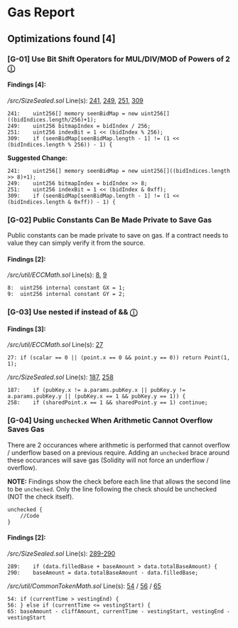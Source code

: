 # Gas Report
## Optimizations found [4]

### [G-01] Use Bit Shift Operators for MUL/DIV/MOD of Powers of 2 [ⓘ](https://github.com/devanshbatham/Solidity-Gas-Optimization-Tips#1--use-of-bit-shift-operators)

#### Findings [4]:

*/src/SizeSealed.sol*
Line(s): [241](https://github.com/code-423n4/2022-11-size/blob/main/src/SizeSealed.sol#L241), [249](https://github.com/code-423n4/2022-11-size/blob/main/src/SizeSealed.sol#L249), [251](https://github.com/code-423n4/2022-11-size/blob/main/src/SizeSealed.sol#L251), [309](https://github.com/code-423n4/2022-11-size/blob/main/src/SizeSealed.sol#L309)
```solidity
241:	uint256[] memory seenBidMap = new uint256[]((bidIndices.length/256)+1);
249:	uint256 bitmapIndex = bidIndex / 256;
251:	uint256 indexBit = 1 << (bidIndex % 256);
309:	if (seenBidMap[seenBidMap.length - 1] != (1 << (bidIndices.length % 256)) - 1) {
```

**Suggested Change:**
```solidity
241:	uint256[] memory seenBidMap = new uint256[]((bidIndices.length >> 8)+1);
249:	uint256 bitmapIndex = bidIndex >> 8;
251:	uint256 indexBit = 1 << (bidIndex & 0xff);
309:	if (seenBidMap[seenBidMap.length - 1] != (1 << (bidIndices.length & 0xff)) - 1) {
```


### [G-02] Public Constants Can Be Made Private to Save Gas

Public constants can be made private to save on gas. If a contract needs to value they can simply verify it from the source.

#### Findings [2]:

*/src/util/ECCMath.sol*
Line(s): [8](https://github.com/code-423n4/2022-11-size/blob/main/src/util/ECCMath.sol#L8), [9](https://github.com/code-423n4/2022-11-size/blob/main/src/util/ECCMath.sol#L9)
```solidity
8:	uint256 internal constant GX = 1;
9:	uint256 internal constant GY = 2;
```

### [G-03] Use nested if instead of && [ⓘ](https://github.com/devanshbatham/Solidity-Gas-Optimization-Tips#6--use-nested-if-and-avoid-multiple-check-combinations)

#### Findings [3]:

*/src/util/ECCMath.sol*
Line(s): [27](https://github.com/code-423n4/2022-11-size/blob/main/src/util/ECCMath.sol#L27)
```solidity
27:	if (scalar == 0 || (point.x == 0 && point.y == 0)) return Point(1, 1);
```

*/src/SizeSealed.sol*
Line(s): [187](https://github.com/code-423n4/2022-11-size/blob/main/src/SizeSealed.sol#L187), [258](https://github.com/code-423n4/2022-11-size/blob/main/src/SizeSealed.sol#L258)
```solidity
187:	if (pubKey.x != a.params.pubKey.x || pubKey.y != a.params.pubKey.y || (pubKey.x == 1 && pubKey.y == 1)) {
258:	if (sharedPoint.x == 1 && sharedPoint.y == 1) continue;
```

### [G-04] Using `unchecked` When Arithmetic Cannot Overflow Saves Gas

There are 2 occurances where arithmetic is performed that cannot overflow / underflow based on a previous require. Adding an `unchecked` brace around these occurances will save gas (Solidity will not force an underflow / overflow).

**NOTE:** Findings show the check before each line that allows the second line to be `unchecked`.  Only the line following the check should be unchecked (NOT the check itself).

```solidity
unchecked {
	//Code
}
```

#### Findings [2]:

*/src/SizeSealed.sol*
Line(s): [289-290](https://github.com/code-423n4/2022-11-size/blob/main/src/SizeSealed.sol#L289-L290)

```solidity
289:	if (data.filledBase + baseAmount > data.totalBaseAmount) {
290:	baseAmount = data.totalBaseAmount - data.filledBase;
```

*/src/util/CommonTokenMath.sol*
Line(s): [54](https://github.com/code-423n4/2022-11-size/blob/main/src/util/CommonTokenMath.sol#L54) / [56](https://github.com/code-423n4/2022-11-size/blob/main/src/util/CommonTokenMath.sol#L54) / [65](https://github.com/code-423n4/2022-11-size/blob/main/src/util/CommonTokenMath.sol#L54)

```solidity
54:	if (currentTime > vestingEnd) {
56:	} else if (currentTime <= vestingStart) {
65:	baseAmount - cliffAmount, currentTime - vestingStart, vestingEnd - vestingStart
```
